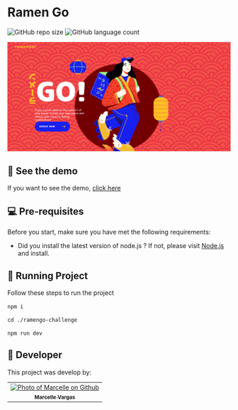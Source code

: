 # Ramen Go

![GitHub repo size](https://img.shields.io/github/repo-size/marcellevargas/ramengo-challenge?style=for-the-badge)
![GitHub language count](https://img.shields.io/github/languages/count/marcellevargas/ramengo-challenge?style=for-the-badge)

<div style="text-align:center;">
    <img src="ramengo-capture.png" alt="Ramen Go App Screenshot" width="700px">
</div>

## 🍜 See the demo
If you want to see the demo, [click here](https://ramengo-challenge.vercel.app/)

## 💻 Pre-requisites

Before you start, make sure you have met the following requirements:

- Did you install the latest version of node.js ?
If not, please visit [Node.js](https://nodejs.org/en/download/package-manager/current) and install.

## 🚀 Running Project

Follow these steps to run the project

```
npm i
```
```
cd ./ramengo-challenge
```
```
npm run dev
```

## 🤝 Developer

This project was develop by:

<table>
  <tr>
    <td align="center">
      <a href="https://github.com/marcellevargas" title="check my github">
        <img src="https://avatars.githubusercontent.com/u/37669732?v=4" width="100px;" alt="Photo of Marcelle on Github"/><br>
        <sub>
          <b>Marcelle Vargas</b>
        </sub>
      </a>
    </td>
  </tr>
</table>

